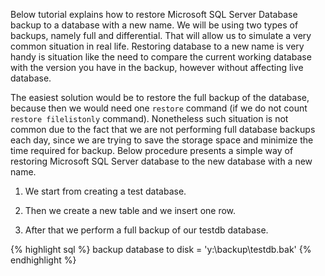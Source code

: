 Below tutorial explains how to restore Microsoft SQL Server Database backup to a database with a new name. We will be using two types of backups, namely full and differential. That will allow us to simulate a very common situation in real life. Restoring database to a new name is very handy is situation like the need to compare the current working database with the version you have in the backup, however without affecting live database.


The easiest solution would be to restore the full backup of the database, because then we would need one ```restore``` command (if we do not count ```restore filelistonly``` command). Nonetheless such situation is not common due to the fact that we are not performing full database backups each day, since we are trying to save the storage space and minimize the time required for backup. Below procedure presents a simple way of restoring Microsoft SQL Server database to the new database with a new name.

1. We start from creating a test database.

2. Then we create a new table and we insert one row.

3. After that we perform a full backup of our testdb database. 

{% highlight sql %}
backup database to disk = 'y:\backup\testdb.bak'
{% endhighlight %}
